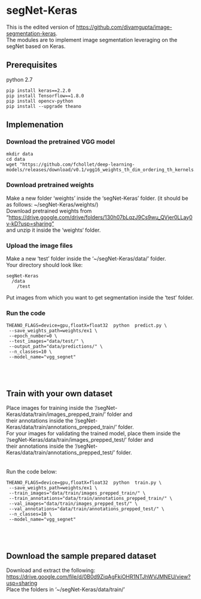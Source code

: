 # segNet-Keras
This is the edited version of https://github.com/divamgupta/image-segmentation-keras. <br>
The modules are to implement image segmentation leveraging on the segNet based on Keras.

## Prerequisites
python 2.7 
```
pip install keras==2.2.0 
pip install Tensorflow==1.8.0 
pip install opencv-python
pip install --upgrade theano
```
## Implemenation
### Download the pretrained VGG model
```
mkdir data
cd data
wget "https://github.com/fchollet/deep-learning-models/releases/download/v0.1/vgg16_weights_th_dim_ordering_th_kernels.h5"
```
### Download pretrained weights
Make a new folder ‘weights’ inside the ‘segNet-Keras’ folder. (it should be as follows: ~/segNet-Keras/weights/) <br>
Download pretrained weights from “https://drive.google.com/drive/folders/130h07bLqzJ9Cs9wu_QVjer0LLay0v-kD?usp=sharing” <br>
and unzip it inside the ‘weights‘ folder.

### Upload the image files
Make a new ‘test’ folder inside the ‘~/segNet-Keras/data/’ folder.<br>
Your directory should look like:<br>
```
segNet-Keras
  /data
    /test
```
Put images from which you want to get segmentation inside the ‘test’ folder.<br>

### Run the code
```
THEANO_FLAGS=device=gpu,floatX=float32  python  predict.py \
 --save_weights_path=weights/ex1 \
 --epoch_number=0 \
 --test_images="data/test/" \
 --output_path="data/predictions/" \
 --n_classes=10 \
 --model_name="vgg_segnet" 
```


<br><br>
## Train with your own dataset
Place images for training inside the ‘/segNet-Keras/data/train/images_prepped_train/’ folder and<br>
their annotations inside the ‘/segNet-Keras/data/train/annotations_prepped_train/’ folder.<br>
For your images for validating the trained model, place them inside the ‘/segNet-Keras/data/train/images_prepped_test/’ folder and<br>
their annotations inside the ‘/segNet-Keras/data/train/annotations_prepped_test/’ folder.<br>
<br><br>
Run the code below:
```
THEANO_FLAGS=device=gpu,floatX=float32  python  train.py \
 --save_weights_path=weights/ex1 \
 --train_images="data/train/images_prepped_train/" \
 --train_annotations="data/train/annotations_prepped_train/" \
 --val_images="data/train/images_prepped_test/" \
 --val_annotations="data/train/annotations_prepped_test/" \
 --n_classes=10 \
 --model_name="vgg_segnet" 
```
<br><br>
## Download the sample prepared dataset
Download and extract the following:<br>
https://drive.google.com/file/d/0B0d9ZiqAgFkiOHR1NTJhWVJMNEU/view?usp=sharing<br>
Place the folders in ‘~/segNet-Keras/data/train/’
